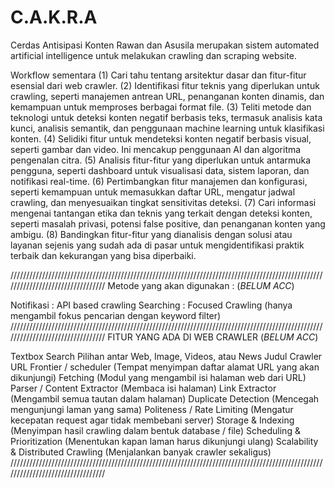 # C.A.K.R.A
Cerdas Antisipasi Konten Rawan dan Asusila merupakan sistem automated artificial intelligence untuk melakukan crawling dan scraping website.

Workflow sementara
(1) Cari tahu tentang arsitektur dasar dan fitur-fitur esensial dari web crawler.
(2) Identifikasi fitur teknis yang diperlukan untuk crawling, seperti manajemen antrean URL, penanganan konten dinamis, dan kemampuan untuk memproses berbagai format file.
(3) Teliti metode dan teknologi untuk deteksi konten negatif berbasis teks, termasuk analisis kata kunci, analisis semantik, dan penggunaan machine learning untuk klasifikasi konten.
(4) Selidiki fitur untuk mendeteksi konten negatif berbasis visual, seperti gambar dan video. Ini mencakup penggunaan AI dan algoritma pengenalan citra.
(5) Analisis fitur-fitur yang diperlukan untuk antarmuka pengguna, seperti dashboard untuk visualisasi data, sistem laporan, dan notifikasi real-time.
(6) Pertimbangkan fitur manajemen dan konfigurasi, seperti kemampuan untuk memasukkan daftar URL, mengatur jadwal crawling, dan menyesuaikan tingkat sensitivitas deteksi.
(7) Cari informasi mengenai tantangan etika dan teknis yang terkait dengan deteksi konten, seperti masalah privasi, potensi false positive, dan penanganan konten yang ambigu.
(8) Bandingkan fitur-fitur yang dianalisis dengan solusi atau layanan sejenis yang sudah ada di pasar untuk mengidentifikasi praktik terbaik dan kekurangan yang bisa diperbaiki.


/////////////////////////////////////////////////////////////////////////////////////////////////////////////////////////////////
Metode yang akan digunakan : (*BELUM ACC*)

Notifikasi : API based crawling
Searching : Focused Crawling (hanya mengambil fokus pencarian dengan keyword filter)
/////////////////////////////////////////////////////////////////////////////////////////////////////////////////////////////////
FITUR YANG ADA DI WEB CRAWLER (*BELUM ACC*)

Textbox Search
Pilihan antar Web, Image, Videos, atau News
Judul Crawler
URL Frontier / scheduler (Tempat menyimpan daftar alamat URL yang akan dikunjungi)
Fetching (Modul yang mengambil isi halaman web dari URL)
Parser / Content Extractor (Membaca isi halaman)
Link Extractor (Mengambil semua tautan dalam halaman)
Duplicate Detection (Mencegah mengunjungi laman yang sama)
Politeness / Rate Limiting (Mengatur kecepatan request agar tidak membebani  server)
Storage & Indexing (Menyimpan hasil crawling dalam bentuk database / file)
Scheduling & Prioritization (Menentukan kapan laman harus dikunjungi ulang)
Scalability & Distributed Crawling (Menjalankan banyak crawler sekaligus)
/////////////////////////////////////////////////////////////////////////////////////////////////////////////////////////////////
